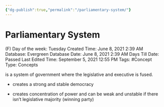 ```yaml
---
{"dg-publish":true,"permalink":"/parliamentary-system/"}
---
```


# Parliamentary System

(F) Day of the week: Tuesday
Created Time: June 8, 2021 2:39 AM
Database: Evergreen Database
Date: June 8, 2021 2:39 AM
Days Till Date: Passed
Last Edited Time: September 5, 2021 12:55 PM
Tags: #Concept
Type: Concepts

is a system of government where the legislative and executive is fused. 

+ creates a strong and stable democracy 

- creates concentration of power and can be weak and unstable if there isn’t legislative majority (winning party)